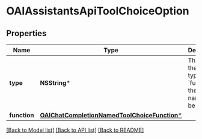 # OAIAssistantsApiToolChoiceOption

## Properties
Name | Type | Description | Notes
------------ | ------------- | ------------- | -------------
**type** | **NSString*** | The type of the tool. If type is &#x60;function&#x60;, the function name must be set | 
**function** | [**OAIChatCompletionNamedToolChoiceFunction***](OAIChatCompletionNamedToolChoiceFunction.md) |  | [optional] 

[[Back to Model list]](../README.md#documentation-for-models) [[Back to API list]](../README.md#documentation-for-api-endpoints) [[Back to README]](../README.md)


